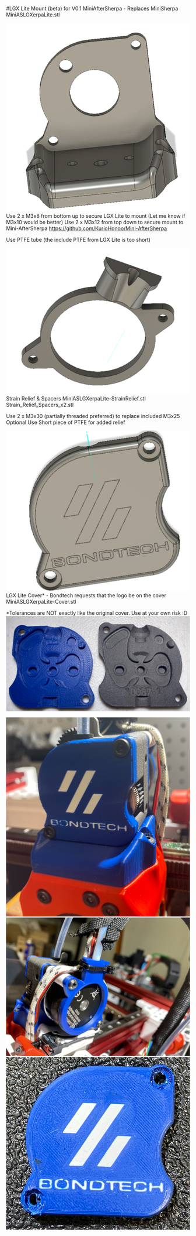 #LGX Lite Mount (beta) for V0.1 MiniAfterSherpa - Replaces MiniSherpa
MiniASLGXerpaLite.stl

![](MountCAD.png)
Use 2 x M3x8 from bottom up to secure LGX Lite to mount (Let me know if M3x10 would be better)
Use 2 x M3x12 from top down to secure mount to Mini-AfterSherpa https://github.com/KurioHonoo/Mini-AfterSherpa

Use PTFE tube (the include PTFE from LGX Lite is too short)

![](StrainReliefCAD.png)
Strain Relief & Spacers
MiniASLGXerpaLite-StrainRelief.stl
Strain_Relief_Spacers_x2.stl

Use 2 x M3x30 (partially threaded preferred) to replace included M3x25
Optional Use Short piece of PTFE for added relief

![](CoverCAD.png)
LGX Lite Cover* - Bondtech requests that the logo be on the cover
MiniASLGXerpaLite-Cover.stl

*Tolerances are NOT exactly like the original cover.  Use at your own risk :D
![](CoverComparison.png)


![](Installed.png)
![](StrainRelief.jpg)
![](Cover.png)
